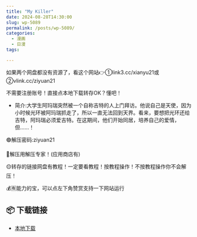 ```yaml
---
title: "My Killer"
date: 2024-08-28T14:30:00
slug: wp-5089
permalink: /posts/wp-5089/
categories:
  - 漫画
  - 日漫
tags:

---
```


如果两个网盘都没有资源了，看这个网站👉①link3.cc/xianyu21或②vlink.cc/ziyuan21

不需要注册账号！直接点本地下载转存OK？懂吧！

*   简介:大学生阿玛瑞突然被一个自称吉特的人上门拜访。他说自己是天使，因为小时候光环被阿玛瑞抓走了，所以一直无法回到天界。看来，要想把光环还给吉特，阿玛瑞必须爱吉特。在这期间，他们开始同居，培养自己的爱情，但……！

🟢解压密码:ziyuan21

🔵解压用解压专家！(应用商店有)

🟡转存的链接网盘有教程！一定要看教程！按教程操作！不按教程操作你不会解压！

💰🈶能力的宝，可以点左下角赞赏支持一下网站运行

## 📦 下载链接
- [本地下载](https://blziyuan21.com/pay-download/5089?key=7cca04fb2e&down_id=0)

